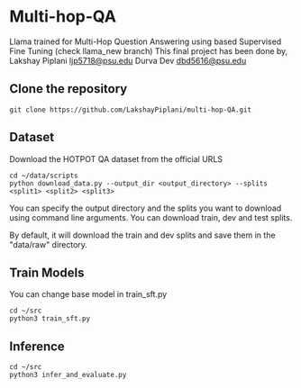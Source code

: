 # Multi-hop-QA

Llama trained for Multi-Hop Question Answering using  based Supervised Fine Tuning (check llama_new branch)
This final project has been done by,
Lakshay Piplani ljp5718@psu.edu
Durva Dev dbd5616@psu.edu

## Clone the repository
```
git clone https://github.com/LakshayPiplani/multi-hop-QA.git
```

## Dataset

Download the HOTPOT QA dataset from the official URLS

```
cd ~/data/scripts
python download_data.py --output_dir <output_directory> --splits <split1> <split2> <split3>
```

You can specify the output directory and the splits you want to download using command line arguments. You can download train, dev and test splits.

By default, it will download the train and dev splits and save them in the "data/raw" directory. 

## Train Models

You can change base model in train_sft.py

```
cd ~/src
python3 train_sft.py
```

## Inference 

```
cd ~/src
python3 infer_and_evaluate.py
```